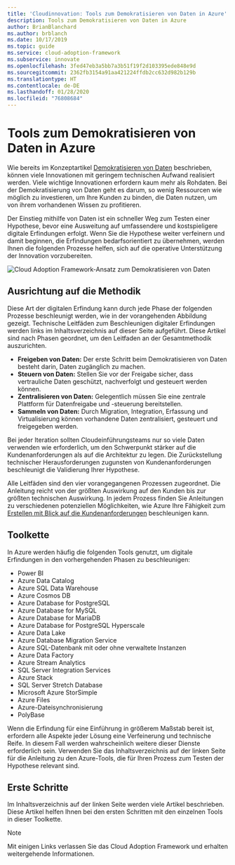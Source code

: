 ```yaml
---
title: 'Cloudinnovation: Tools zum Demokratisieren von Daten in Azure'
description: Tools zum Demokratisieren von Daten in Azure
author: BrianBlanchard
ms.author: brblanch
ms.date: 10/17/2019
ms.topic: guide
ms.service: cloud-adoption-framework
ms.subservice: innovate
ms.openlocfilehash: 3fed47eb3a5bb7a3b51f19f2d103395ede848e9d
ms.sourcegitcommit: 2362fb3154a91aa421224ffdb2cc632d982b129b
ms.translationtype: HT
ms.contentlocale: de-DE
ms.lasthandoff: 01/28/2020
ms.locfileid: "76808684"
---
```

# <a name="tools-to-democratize-data-in-azure"></a>Tools zum Demokratisieren von Daten in Azure

Wie bereits im Konzeptartikel [Demokratisieren von Daten](../considerations/data.md) beschrieben, können viele Innovationen mit geringem technischen Aufwand realisiert werden. Viele wichtige Innovationen erfordern kaum mehr als Rohdaten. Bei der Demokratisierung von Daten geht es darum, so wenig Ressourcen wie möglich zu investieren, um Ihre Kunden zu binden, die Daten nutzen, um von ihrem vorhandenen Wissen zu profitieren.

Der Einstieg mithilfe von Daten ist ein schneller Weg zum Testen einer Hypothese, bevor eine Ausweitung auf umfassendere und kostspieligere digitale Erfindungen erfolgt. Wenn Sie die Hypothese weiter verfeinern und damit beginnen, die Erfindungen bedarfsorientiert zu übernehmen, werden Ihnen die folgenden Prozesse helfen, sich auf die operative Unterstützung der Innovation vorzubereiten.

![Cloud Adoption Framework-Ansatz zum Demokratisieren von Daten](../../_images/innovate/democratize-data.png)

## <a name="alignment-to-the-methodology"></a>Ausrichtung auf die Methodik

Diese Art der digitalen Erfindung kann durch jede Phase der folgenden Prozesse beschleunigt werden, wie in der vorangehenden Abbildung gezeigt. Technische Leitfäden zum Beschleunigen digitaler Erfindungen werden links im Inhaltsverzeichnis auf dieser Seite aufgeführt. Diese Artikel sind nach Phasen geordnet, um den Leitfaden an der Gesamtmethodik auszurichten.

- **Freigeben von Daten:** Der erste Schritt beim Demokratisieren von Daten besteht darin, Daten zugänglich zu machen.
- **Steuern von Daten:** Stellen Sie vor der Freigabe sicher, dass vertrauliche Daten geschützt, nachverfolgt und gesteuert werden können.
- **Zentralisieren von Daten:** Gelegentlich müssen Sie eine zentrale Plattform für Datenfreigabe und -steuerung bereitstellen.
- **Sammeln von Daten:** Durch Migration, Integration, Erfassung und Virtualisierung können vorhandene Daten zentralisiert, gesteuert und freigegeben werden.

Bei jeder Iteration sollten Cloudeinführungsteams nur so viele Daten verwenden wie erforderlich, um den Schwerpunkt stärker auf die Kundenanforderungen als auf die Architektur zu legen. Die Zurückstellung technischer Herausforderungen zugunsten von Kundenanforderungen beschleunigt die Validierung Ihrer Hypothese.

Alle Leitfäden sind den vier vorangegangenen Prozessen zugeordnet. Die Anleitung reicht von der größten Auswirkung auf den Kunden bis zur größten technischen Auswirkung. In jedem Prozess finden Sie Anleitungen zu verschiedenen potenziellen Möglichkeiten, wie Azure Ihre Fähigkeit zum [Erstellen mit Blick auf die Kundenanforderungen](../considerations/build.md) beschleunigen kann.

## <a name="toolchain"></a>Toolkette

In Azure werden häufig die folgenden Tools genutzt, um digitale Erfindungen in den vorhergehenden Phasen zu beschleunigen:

- Power BI
- Azure Data Catalog
- Azure SQL Data Warehouse
- Azure Cosmos DB
- Azure Database for PostgreSQL
- Azure Database for MySQL
- Azure Database for MariaDB
- Azure Database for PostgreSQL Hyperscale
- Azure Data Lake
- Azure Database Migration Service
- Azure SQL-Datenbank mit oder ohne verwaltete Instanzen
- Azure Data Factory
- Azure Stream Analytics
- SQL Server Integration Services
- Azure Stack
- SQL Server Stretch Database
- Microsoft Azure StorSimple
- Azure Files
- Azure-Dateisynchronisierung
- PolyBase

Wenn die Erfindung für eine Einführung in größerem Maßstab bereit ist, erfordern alle Aspekte jeder Lösung eine Verfeinerung und technische Reife. In diesem Fall werden wahrscheinlich weitere dieser Dienste erforderlich sein. Verwenden Sie das Inhaltsverzeichnis auf der linken Seite für die Anleitung zu den Azure-Tools, die für Ihren Prozess zum Testen der Hypothese relevant sind.

## <a name="get-started"></a>Erste Schritte

Im Inhaltsverzeichnis auf der linken Seite werden viele Artikel beschrieben. Diese Artikel helfen Ihnen bei den ersten Schritten mit den einzelnen Tools in dieser Toolkette.

> [!NOTE]
> Mit einigen Links verlassen Sie das Cloud Adoption Framework und erhalten weitergehende Informationen.
